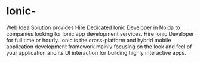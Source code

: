 # Ionic-
Web Idea Solution provides Hire Dedicated Ionic Developer in Noida to companies looking for ionic app development services. Hire Ionic Developer for full time or hourly. Ionic is the cross-platform and hybrid mobile application development framework mainly focusing on the look and feel of your application and its UI interaction for building highly interactive apps.
